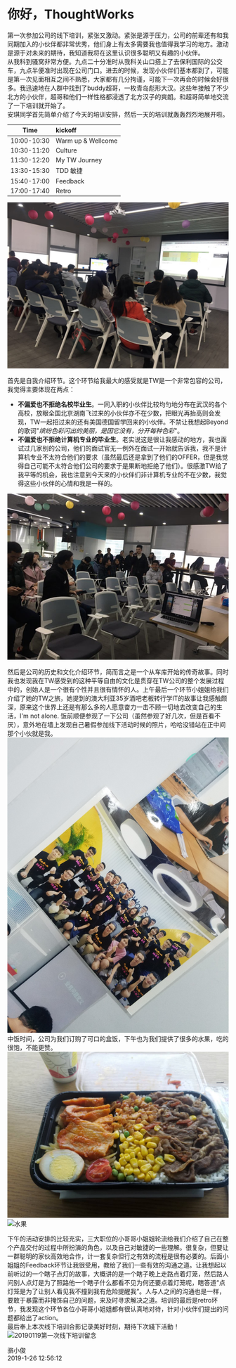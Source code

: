 # 你好，ThoughtWorks
第一次参加公司的线下培训，紧张又激动。紧张是源于压力，公司的前辈还有和我同期加入的小伙伴都非常优秀，他们身上有太多需要我也值得我学习的地方。激动是源于对未来的期待，我知道我将在这里认识很多聪明又有趣的小伙伴。  
从我科到骚窝非常方便。九点二十分准时从我科关山口搭上了去保利国际的公交车，九点半便准时出现在公司门口。进去的时候，发现小伙伴们基本都到了，可能是第一次见面相互之间不熟悉，大家都有几分拘谨，可能下一次再会的时候会好很多。我迅速地在人群中找到了buddy超哥，一枚青岛彪形大汉。这些年接触了不少北方的小伙伴，超哥和他们一样性格都浸透了北方汉子的爽朗。和超哥简单地交流了一下培训就开始了。  
安琪同学首先简单介绍了今天的培训安排，然后一天的培训就轰轰烈烈地展开啦。  

Time|kickoff            
:---: | :---   
10:00-10:30 | Warm up & Wellcome   
10:30-11:20 | Culture            
11:30-12:20 | My TW Journey      
13:30-15:30 | TDD 敏捷           
15:40-17:00 | Feedback           
17:00-17:40 | Retro              

![培训安排](https://github.com/Galileo2010/TW-MarkdownAndGit/blob/master/img/%E5%9F%B9%E8%AE%AD%E5%AE%89%E6%8E%92.jpg?raw=true)

首先是自我介绍环节。这个环节给我最大的感受就是TW是一个非常包容的公司，我觉得主要体现在两点：
* **不偏爱也不拒绝名校毕业生**。一同入职的小伙伴比较均匀地分布在武汉的各个高校，放眼全国北京湖南飞过来的小伙伴亦不在少数，把眼光再抬高则会发现，TW一起招过来的还有美国德国留学回来的小伙伴。不禁让我想起Beyond的歌词"*缤纷色彩闪出的美丽，是因它没有，分开每种色彩*"。
* **不偏爱也不拒绝计算机专业的毕业生**。老实说这是很让我感动的地方，我也面试过几家别的公司，他们的面试官无一例外在面试一开始就告诉我，我不是计算机专业不太符合他们的要求（虽然最后还是拿到了他们的OFFER，但是我觉得自己可能不太符合他们公司的要求于是果断地拒绝了他们）。很感激TW给了我平等的机会，我也注意到今天来的小伙伴们非计算机专业的不在少数，我觉得这些小伙伴的心情和我是一样的。 

![自我介绍](https://github.com/Galileo2010/TW-MarkdownAndGit/blob/master/img/%E8%87%AA%E6%88%91%E4%BB%8B%E7%BB%8D.jpg?raw=true)

然后是公司的历史和文化介绍环节，简而言之是一个从车库开始的传奇故事。同时我也发现我在TW感受到的这种平等自由的文化是贯穿在TW公司的整个发展过程中的，创始人是一个很有个性并且很有情怀的人。上午最后一个环节小姐姐给我们介绍了她的TW之旅，她提到的澳大利亚35岁酒吧老板转行学IT的故事让我感触颇深，原来这个世界上还是有那么多的人愿意奋力一击不顾一切地去改变自己的生活，I'm not alone. 
饭前顺便参观了一下公司（虽然参观了好几次，但是百看不厌），意外地在墙上发现自己暑假参加线下活动时候的照片，哈哈没错站在正中间那个小伙就是我。
![暑期活动](https://github.com/Galileo2010/TW-MarkdownAndGit/blob/master/img/%E6%9A%91%E6%9C%9F%E6%B4%BB%E5%8A%A8.jpg?raw=true)
中饭时间，公司为我们订购了可口的盒饭，下午也为我们提供了很多的水果，吃的很饱，不能更赞。  
![盒饭](https://github.com/Galileo2010/TW-MarkdownAndGit/blob/master/img/%E7%9B%92%E9%A5%AD.jpg?raw=true)
![水果](https://github.com/Galileo2010/TW-MarkdownAndGit/blob/master/img/%E6%B0%B4%E6%9E%9C.jpg?raw=true)

下午的活动安排的比较充实，三大职位的小哥哥小姐姐轮流给我们介绍了自己在整个产品交付的过程中所扮演的角色，以及自己对敏捷的一些理解。很复杂，但要让一群聪明的家伙高效地合作，计一套复杂但行之有效的流程是很有必要的。后面小姐姐的Feedback环节让我很受用，教给了我们一些有效的沟通之道。让我想起以前听过的一个瞎子点灯的故事，大概讲的是一个瞎子晚上走路点着灯笼，然后路人问别人点灯是为了照路他一个瞎子什么都看不见为何还要点着灯笼呢，瞎答道“点灯笼是为了让别人看见我不撞到我有危险提醒我”。人与人之间的沟通也是一样，要敢于暴露而非掩饰自己的问题，来及时寻求解决之道。培训的最后是retro环节，我发现这个环节各位小哥哥小姐姐都有很认真地对待，针对小伙伴们提出的问题都给出了action。  
最后奉上本次线下培训合影记录美好时刻，期待下次綫下活動！
![20190119第一次线下培训留念](https://github.com/Galileo2010/TW-MarkdownAndGit/blob/master/img/20190119%E7%AC%AC%E4%B8%80%E6%AC%A1%E7%BA%BF%E4%B8%8B%E5%9F%B9%E8%AE%AD%E7%95%99%E5%BF%B5.jpg?raw=true)

骆小俊  
2019-1-26 12:56:12